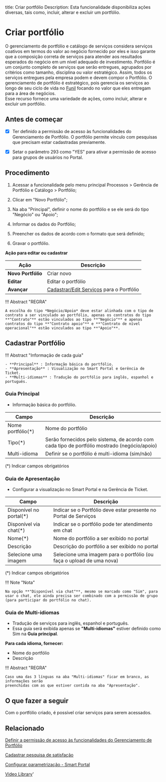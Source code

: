 title: Criar portfólio
Description: Esta funcionalidade disponibiliza ações diversas, tais como, incluir, alterar e excluir um portfólio.
# Criar portfólio

O gerenciamento de portfólio e catálogo de serviços considera serviços coativos em termos do valor ao negócio fornecido por eles e isso garante que a composição correta de serviços para atender aos resultados esperados do negócio em um nível adequado de investimento.
Portfólio é um conjunto completo de serviços que serão entregues, agrupados por critérios como tamanho, disciplina ou valor estratégico. Assim, todos os serviços entregues pela empresa podem e devem compor o Portfólio.
O gerenciamento de portfólio é estratégico, pois gerencia os serviços ao longo de seu ciclo de vida no [Funil](/pt-br/citsmart-platform-9/processes/portfolio-and-catalog/use/pipeline.html) focando no valor que eles entregam para a área de negócios.  
Esse recurso fornece uma variedade de ações, como incluir, alterar e excluir um portfólio.

## Antes de começar

- [x] Ter definido a permissão de acesso às funcionalidades do Gerenciamento de
Portfólio. O portfólio permite vínculo com pesquisas que precisam estar cadastradas
previamente.

- [x] Setar o parâmetro 293 como "YES" para ativar a permissão de acesso para grupos de usuários no Portal.

## Procedimento

1.  Acessar a funcionalidade pelo menu principal Processos \> Gerência de
    Portfólio e Catálogo \> Portfólio;

2.  Clicar em "Novo Portfólio";

3.  Na aba "Principal", definir o nome do portfólio e se ele será do tipo "Negócio" ou "Apoio"; 

4.  Informar os dados do Portfólio;

5.  Preencher os dados de acordo com o formato que será definido;

6.  Gravar o portfólio.

 **Ação para editar ou cadastrar**

| Ação               | Descrição                                  |
|--------------------|--------------------------------------------|
| **Novo Portfólio** | Criar novo                                 |
| **Editar**         | Editar o portfólio                         |
| **Avançar**        | [Cadastrar/Edit Serviços](/pt-br/citsmart-platform-9/processes/portfolio-and-catalog/use/register-a-service.html) para o Portfólio |

!!! Abstract "REGRA"

    A escolha do tipo *Negócio/Apoio* deve estar alinhada com o tipo de contrato a ser vinculado ao portfólio, apenas os contratos do tipo **"Contrato"** estão vinculados ao tipo **"Negócio"** e apenas contratos do tipo **"Contrato apoio"** e **"Contrato de nível operacional"** estão vinculados ao tipo **"Apoio"**.
 
## Cadastrar Portfólio 

!!! Abstract "Informação de cada guia"
  
    - **Principal** : Informação básica do portfólio.  
    - **Apresentação** : Visualização no Smart Portal e Gerência de Ticket.
    - **Multi-idiomas** : Tradução do portfólio para inglês, espanhol e português.

### Guia Principal 
-   Informação básica do portfólio.

| Campo                                     | Descrição                                                         |
|-------------------------------------------|-------------------------------------------------------------------|
| Nome portfólio(\*)                        | Nome do portfólio                                                 |
| Tipo(\*)                                  | Serão fornecidos pelo sistema, de acordo com cada tipo de portfólio mostrado (negócio/apoio) |
| Multi-idioma                              | Definir se o portfólio é multi-idioma (sim/não)                   |

(*) Indicar campos obrigatórios

### Guia de Apresentação 
-   Configurar a visualização no Smart Portal e na Gerência de Ticket.

| Campo                                        | Descrição                                                               |
|----------------------------------------------|-------------------------------------------------------------------------|
| Disponível no portal(\*)                     | Indicar se o Portfólio deve estar presente no Portal de Serviços        |
| Disponível via chat(\*)                      | Indicar se o portfólio pode ter atendimento em chat                     |
| Nome(\*)                                     | Nome do portfólio a ser exibido no portal                               |
| Descrição                                    | Descrição do portfólio a ser exibido no portal                          |
| Selecione uma imagem                         | Selecione uma imagem para o portfólio (ou faça o upload de uma nova)    |

(*) Indicar campos obrigatórios

!!! Note "Nota"

    Na opção **"Disponível via chat"**, mesmo se marcado como "Sim", para usar o chat, ele ainda precisa ser combinado com a permissão de grupo (para participar do portfólio no chat). 

### Guia de Multi-idiomas
-   Tradução de serviços para inglês, espanhol e português.  
-   Essa guia será exibida apenas se **"Multi-idiomas"** estiver definido como Sim na **Guia principal**.

**Para cada idioma, fornecer:**  
-   Nome do portfólio  
-   Descrição

!!! Abstract "REGRA"

    Caso uma das 3 línguas na aba "Multi-idiomas" ficar em branco, as informações serão
    preenchidas com as que estiver contida na aba "Apresentação".


## O que fazer a seguir

Com o portfólio criado, é possível criar serviços para serem acessados.

Relacionado
---------------

[Definir a permissão de acesso às funcionalidades do Gerenciamento de Portfólio](/pt-br/citsmart-platform-9/processes/portfolio-and-catalog/configuration/access-portfolio-management.html)

[Cadastrar pesquisa de satisfação](/pt-br/citsmart-platform-9/processes/portfolio-and-catalog/configuration/register-satisfaction-survey.html)

[Configurar parametrização - Smart Portal](/pt-br/citsmart-platform-9/platform-administration/parameters-list/configure-parametrization-smart-portal.html)

<i class='fa fa-youtube-play  fa-2x' style='color:#97ce17;vertical-align: middle;'> </i> [Video Library](https://www.youtube.com/playlist?list=PLB5qK2uzf2RNuLck4D45CohnoacGmsTys)'

<!-- !!! tip "About"

    <b>Product/Version:</b> CITSmart | 9.00 &nbsp;&nbsp;
    <b>Updated:</b>01/16/2019 – Larissa Lourenço

